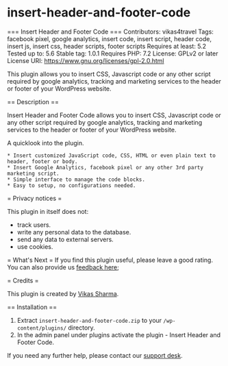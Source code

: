 # insert-header-and-footer-code

=== Insert Header and Footer Code ===
Contributors: vikas4travel
Tags: facebook pixel, google analytics, insert code, insert script, header code, insert js, insert css, header scripts, footer scripts
Requires at least: 5.2
Tested up to: 5.6
Stable tag: 1.0.1
Requires PHP: 7.2
License: GPLv2 or later
License URI: https://www.gnu.org/licenses/gpl-2.0.html

This plugin allows you to insert CSS, Javascript code or any other script required by google analytics, tracking and marketing services to the header or footer of your WordPress website.

== Description ==

Insert Header and Footer Code allows you to insert CSS, Javascript code or any other script required by google analytics, tracking and marketing services to the header or footer of your WordPress website.

A quicklook into the plugin.

	* Insert customized JavaScript code, CSS, HTML or even plain text to header, footer or body.
	* Insert Google Analytics, facebook pixel or any other 3rd party marketing script.
	* Simple interface to manage the code blocks.
	* Easy to setup, no configurations needed.

= Privacy notices =

This plugin in itself does not:

* track users.
* write any personal data to the database.
* send any data to external servers.
* use cookies.

= What's Next =
If you find this plugin useful, please leave a good rating.
You can also provide us [feedback here](http://caketech.in/provide-feedback/); 


= Credits =

This plugin is created by [Vikas Sharma](https://caketech.in).

== Installation ==
1. Extract `insert-header-and-footer-code.zip` to your `/wp-content/plugins/` directory.
2. In the admin panel under plugins activate the plugin - Insert Header and Footer Code.

If you need any further help, please contact our [support desk](http://caketech.in/support/ "Caketech Support").



